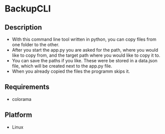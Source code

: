 # BackupCLI

## Description
- With this command line tool written in python, you can copy files from one folder to the other.
- After you start the app.py you are asked for the path, where you would like to copy from, and the target path where you would like to copy it to.
- You can save the paths if you like. These were be stored in a data.json file, which will be created next to the app.py file.
- When you already copied the files the programm skips it.

## Requirements
- colorama

## Platform
- Linux
